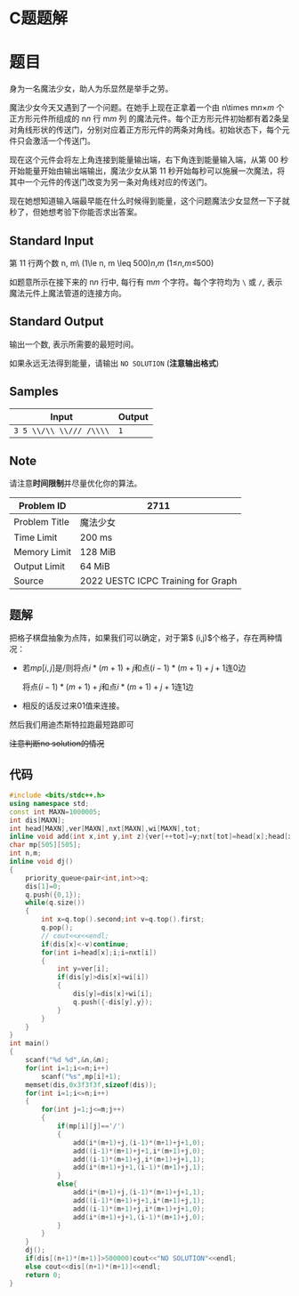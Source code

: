 # C题题解

# 题目

身为一名魔法少女，助人为乐显然是举手之劳。

魔法少女今天又遇到了一个问题。在她手上现在正拿着一个由 n\times m*n*×*m* 个正方形元件所组成的 n*n* 行 m*m* 列 的魔法元件。每个正方形元件初始都有着2条呈对角线形状的传送门，分别对应着正方形元件的两条对角线。初始状态下，每个元件只会激活一个传送门。

现在这个元件会将左上角连接到能量输出端，右下角连到能量输入端，从第 00 秒开始能量开始由输出端输出，魔法少女从第 11 秒开始每秒可以施展一次魔法，将其中一个元件的传送门改变为另一条对角线对应的传送门。

现在她想知道输入端最早能在什么时候得到能量，这个问题魔法少女显然一下子就秒了，但她想考验下你能否求出答案。

## Standard Input

第 11 行两个数 n, m\ (1\le n, m \leq 500)*n*,*m* (1≤*n*,*m*≤500)

如题意所示在接下来的 n*n* 行中, 每行有 m*m* 个字符。每个字符均为 `\` 或 `/`, 表示魔法元件上魔法管道的连接方向。

## Standard Output

输出一个数, 表示所需要的最短时间。

如果永远无法得到能量，请输出 `NO SOLUTION` (**注意输出格式**)

## Samples

| Input                   | Output |
| ----------------------- | ------ |
| `3 5 \\/\\ \\/// /\\\\` | `1`    |

## Note

请注意**时间限制**并尽量优化你的算法。

| Problem ID    | 2711                               |
| ------------- | ---------------------------------- |
| Problem Title | 魔法少女                           |
| Time Limit    | 200 ms                             |
| Memory Limit  | 128 MiB                            |
| Output Limit  | 64 MiB                             |
| Source        | 2022 UESTC ICPC Training for Graph |

## 题解

把格子棋盘抽象为点阵，如果我们可以确定，对于第$ (i,j)$个格子，存在两种情况：

- 若$mp[i,j]$是$/$则将点$i*(m+1)+j$和点$(i-1)*(m+1)+j+1$连0边

  将点$(i-1)*(m+1)+j$和点$i*(m+1)+j+1$连1边

- 相反的话反过来01值来连接。

然后我们用迪杰斯特拉跑最短路即可

~~注意判断no solution的情况~~

## 代码

```c++
#include <bits/stdc++.h>
using namespace std;
const int MAXN=1000005;
int dis[MAXN];
int head[MAXN],ver[MAXN],nxt[MAXN],wi[MAXN],tot;
inline void add(int x,int y,int z){ver[++tot]=y;nxt[tot]=head[x];head[x]=tot;wi[tot]=z;}
char mp[505][505];
int n,m;
inline void dj()
{
    priority_queue<pair<int,int>>q;
    dis[1]=0;
    q.push({0,1});
    while(q.size())
    {
        int x=q.top().second;int v=q.top().first;
        q.pop();
        // cout<<x<<endl;
        if(dis[x]<-v)continue;
        for(int i=head[x];i;i=nxt[i])
        {
            int y=ver[i];
            if(dis[y]>dis[x]+wi[i])
            {
                dis[y]=dis[x]+wi[i];
                q.push({-dis[y],y});
            }
        }
    }
}
int main()
{
    scanf("%d %d",&n,&m);
    for(int i=1;i<=n;i++)
        scanf("%s",mp[i]+1);
    memset(dis,0x3f3f3f,sizeof(dis));
    for(int i=1;i<=n;i++)
    {
        for(int j=1;j<=m;j++)
        {
            if(mp[i][j]=='/')
            {
                add(i*(m+1)+j,(i-1)*(m+1)+j+1,0);
                add((i-1)*(m+1)+j+1,i*(m+1)+j,0);
                add((i-1)*(m+1)+j,i*(m+1)+j+1,1);
                add(i*(m+1)+j+1,(i-1)*(m+1)+j,1);
            }
            else{
                add(i*(m+1)+j,(i-1)*(m+1)+j+1,1);
                add((i-1)*(m+1)+j+1,i*(m+1)+j,1);
                add((i-1)*(m+1)+j,i*(m+1)+j+1,0);
                add(i*(m+1)+j+1,(i-1)*(m+1)+j,0);
            }
        }
    }
    dj();
    if(dis[(n+1)*(m+1)]>500000)cout<<"NO SOLUTION"<<endl;
    else cout<<dis[(n+1)*(m+1)]<<endl;
    return 0;
}
```


